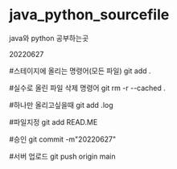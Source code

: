 # java_python_sourcefile

java와 python 공부하는곳

20220627

#스테이지에 올리는 명령어(모든 파일)
git add .

#실수로 올린 파일 삭제 명령어
git rm -r --cached .

#하나만 올리고싶을때
git add .log

#파일지정
git add READ.ME

#승인
git commit -m"20220627"

#서버 업로드
git push origin main
